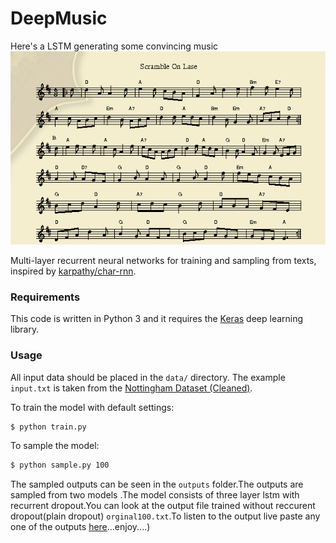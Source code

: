 # DeepMusic
Here's a LSTM generating some convincing music
![](https://github.com/vin136/DeepMusic/blob/master/myrnn.png)

Multi-layer recurrent neural networks for training and sampling from texts, inspired by [karpathy/char-rnn](https://github.com/karpathy/char-rnn).

### Requirements

This code is written in Python 3 and it requires the [Keras](https://keras.io) deep learning library.

### Usage

All input data should be placed in the `data/` directory. The example `input.txt` is taken from the [Nottingham Dataset (Cleaned)](https://github.com/jukedeck/nottingham-dataset).

To train the model with default settings:
```bash
$ python train.py
```

To sample the model:
```bash
$ python sample.py 100
```

The sampled outputs can be seen in the `outputs` folder.The outputs are sampled from two models .The model consists of three layer lstm with recurrent dropout.You can look at the output file trained without reccurent dropout(plain dropout) `orginal100.txt`.To listen to the output live paste any one of the outputs [here](https://abcjs.net/abcjs-editor.html)...enjoy....)



